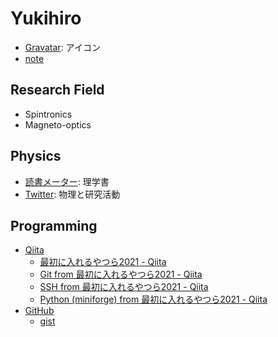 # Yukihiro
- [Gravatar](https://ja.gravatar.com/hitorigotomemo): アイコン
- [note](https://note.com/y_marui)

## Research Field
- Spintronics
- Magneto-optics

## Physics
- [読書メーター](https://bookmeter.com/users/1068574): 理学書
- [Twitter](https://twitter.com/_y_marui): 物理と研究活動

## Programming
- [Qiita](https://qiita.com/y_marui)
  - [最初に入れるやつら2021 - Qiita](https://qiita.com/y_marui/items/0ce03b01de0e7ea02de1)
  - [Git from 最初に入れるやつら2021 - Qiita](https://qiita.com/y_marui/items/c8bf3e4af3e9d0b09d75)
  - [SSH from 最初に入れるやつら2021 - Qiita](https://qiita.com/y_marui/items/03fb3298777c33ba2ff4)
  - [Python (miniforge) from 最初に入れるやつら2021 - Qiita](https://qiita.com/y_marui/items/34e9636a3023b57fbbd1)
- [GitHub](https://github.com/y-marui)
  - [gist](https://gist.github.com/y-marui)
